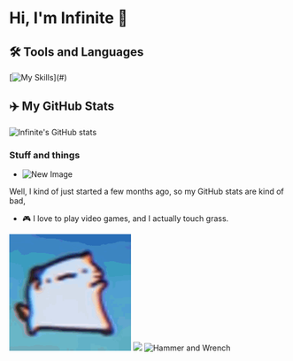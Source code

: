 # Hi, I'm Infinite 👋

## 🛠️ Tools and Languages
[![My Skills](https://skillicons.dev/icons?i=python,html,css,js,rust,github,go,java,)](#)
## ✈️ My GitHub Stats
![Infinite's GitHub stats](https://github-readme-stats.vercel.app/api?username=infinitexlks&show_icons=true&theme=transparent)
### Stuff and things
- <img src="https://raw.githubusercontent.com/infinitexlks/infinitexlks/refs/heads/main/DALL%C2%B7E%202025-01-27%2019.07.50%20-%20A%20vibrant%20animated-style%20GIF%20design%20featuring%20the%20word%20&#39;NEW&#39;%20in%20bold%2C%203D-styled%20typography.%20The%20word%20is%20illuminated%20with%20a%20gradient%20glow%20of%20neon%20color.webp" alt="New Image" width="30" height="30" />
 Well, I kind of just started a few months ago, so my GitHub stats are kind of bad,
- 🎮 I love to play video games, and I actually touch grass.
 <img src="https://github.com/eternalxlks/eternalxlks/blob/main/dancing-cat-dance.gif?raw=true" alt="dancing-cat-dance.gif"/>
 <img src="https://raw.githubusercontent.com/infinitexlks/infinitexlks/7c1316ee8e0bc373049ad4d82fb975e50d0594de/movingfinisher.svg"/>
<img src="https://raw.githubusercontent.com/Tarikul-Islam-Anik/Animated-Fluent-Emojis/master/Emojis/Objects/Hammer%20and%20Wrench.png" alt="Hammer and Wrench" width="30" height="30" />
